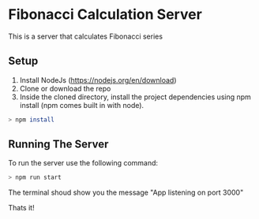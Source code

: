 # Fibonacci Calculation Server

This is a server that calculates Fibonacci series

## Setup

1. Install NodeJs (https://nodejs.org/en/download)
1. Clone or download the repo
1. Inside the cloned directory, install the project dependencies using npm install (npm comes built in with node).

```bash
> npm install
```

## Running The Server

To run the server use the following command:

```bash
> npm run start
```

The terminal shoud show you the message "App listening on port 3000"

Thats it!
